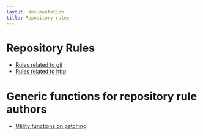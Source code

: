 ```yaml
---
layout: documentation
title: Repository rules
---
```



# Repository Rules

* [Rules related to git](git.md)
* [Rules related to http](http.md)

# Generic functions for repository rule authors

* [Utility functions on patching](utils.md)

